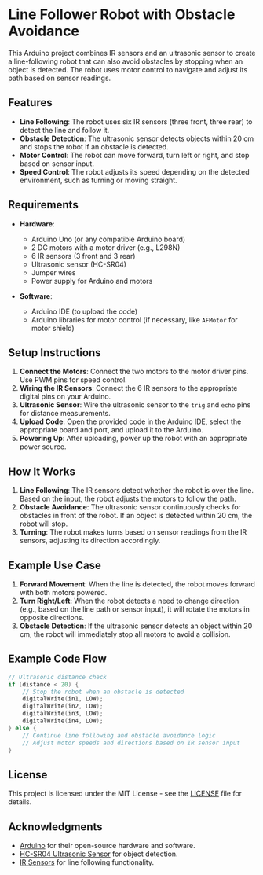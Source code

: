 # Line Follower Robot with Obstacle Avoidance

This Arduino project combines IR sensors and an ultrasonic sensor to create a line-following robot that can also avoid obstacles by stopping when an object is detected. The robot uses motor control to navigate and adjust its path based on sensor readings.

## Features

* **Line Following**: The robot uses six IR sensors (three front, three rear) to detect the line and follow it.
* **Obstacle Detection**: The ultrasonic sensor detects objects within 20 cm and stops the robot if an obstacle is detected.
* **Motor Control**: The robot can move forward, turn left or right, and stop based on sensor input.
* **Speed Control**: The robot adjusts its speed depending on the detected environment, such as turning or moving straight.

## Requirements

* **Hardware**:

  * Arduino Uno (or any compatible Arduino board)
  * 2 DC motors with a motor driver (e.g., L298N)
  * 6 IR sensors (3 front and 3 rear)
  * Ultrasonic sensor (HC-SR04)
  * Jumper wires
  * Power supply for Arduino and motors

* **Software**:

  * Arduino IDE (to upload the code)
  * Arduino libraries for motor control (if necessary, like `AFMotor` for motor shield)

## Setup Instructions

1. **Connect the Motors**: Connect the two motors to the motor driver pins. Use PWM pins for speed control.
2. **Wiring the IR Sensors**: Connect the 6 IR sensors to the appropriate digital pins on your Arduino.
3. **Ultrasonic Sensor**: Wire the ultrasonic sensor to the `trig` and `echo` pins for distance measurements.
4. **Upload Code**: Open the provided code in the Arduino IDE, select the appropriate board and port, and upload it to the Arduino.
5. **Powering Up**: After uploading, power up the robot with an appropriate power source.

## How It Works

1. **Line Following**: The IR sensors detect whether the robot is over the line. Based on the input, the robot adjusts the motors to follow the path.
2. **Obstacle Avoidance**: The ultrasonic sensor continuously checks for obstacles in front of the robot. If an object is detected within 20 cm, the robot will stop.
3. **Turning**: The robot makes turns based on sensor readings from the IR sensors, adjusting its direction accordingly.

## Example Use Case

1. **Forward Movement**: When the line is detected, the robot moves forward with both motors powered.
2. **Turn Right/Left**: When the robot detects a need to change direction (e.g., based on the line path or sensor input), it will rotate the motors in opposite directions.
3. **Obstacle Detection**: If the ultrasonic sensor detects an object within 20 cm, the robot will immediately stop all motors to avoid a collision.

## Example Code Flow

```cpp
// Ultrasonic distance check
if (distance < 20) {
    // Stop the robot when an obstacle is detected
    digitalWrite(in1, LOW);
    digitalWrite(in2, LOW);
    digitalWrite(in3, LOW);
    digitalWrite(in4, LOW);
} else {
    // Continue line following and obstacle avoidance logic
    // Adjust motor speeds and directions based on IR sensor input
}
```

## License

This project is licensed under the MIT License - see the [LICENSE](LICENSE) file for details.

## Acknowledgments

* [Arduino](https://www.arduino.cc/) for their open-source hardware and software.
* [HC-SR04 Ultrasonic Sensor](https://www.electronicwings.com/arduino/hc-sr04-ultrasonic-sensor) for object detection.
* [IR Sensors](https://www.electronicwings.com/arduino/ir-sensor) for line following functionality.


